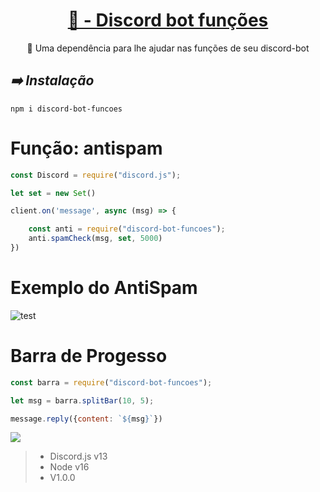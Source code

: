 <h1 align="center">
    <a href="https://pt-br.reactjs.org/">🔨 - Discord bot funções</a>
</h1>
<p align="center">🚀 Uma dependência para lhe ajudar nas funções de seu discord-bot</p>

## *➡️ Instalação*
```
npm i discord-bot-funcoes
```

# Função: antispam

```js
const Discord = require("discord.js");

let set = new Set()

client.on('message', async (msg) => {

    const anti = require("discord-bot-funcoes");
    anti.spamCheck(msg, set, 5000)
})
```
# Exemplo do AntiSpam
![test](https://cdn.discordapp.com/attachments/1003328552827093202/1007981814310256681/20220813_085910.jpg)







# Barra de Progesso

```js
const barra = require("discord-bot-funcoes");

let msg = barra.splitBar(10, 5);

message.reply({content: `${msg}`})

```

![](https://cdn.discordapp.com/attachments/1004844463090311211/1007987009903673524/20220813_092006.jpg)

> * Discord.js v13
> * Node v16
> * V1.0.0

